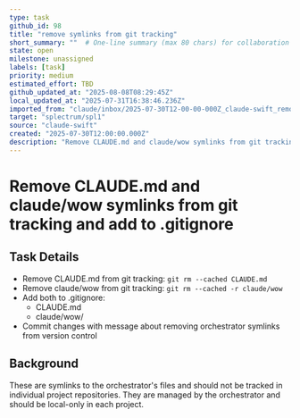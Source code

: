 ```yaml
---
type: task
github_id: 98
title: "remove symlinks from git tracking"
short_summary: ""  # One-line summary (max 80 chars) for collaboration lists
state: open
milestone: unassigned
labels: [task]
priority: medium
estimated_effort: TBD
github_updated_at: "2025-08-08T08:29:45Z"
local_updated_at: "2025-07-31T16:38:46.236Z"
imported_from: "claude/inbox/2025-07-30T12-00-00-000Z_claude-swift_remove-symlinks-from-git-tracking.md"
target: "splectrum/spl1"
source: "claude-swift"
created: "2025-07-30T12:00:00.000Z"
description: "Remove CLAUDE.md and claude/wow symlinks from git tracking and add to .gitignore"
---
```


# Remove CLAUDE.md and claude/wow symlinks from git tracking and add to .gitignore

## Task Details
- Remove CLAUDE.md from git tracking: `git rm --cached CLAUDE.md`
- Remove claude/wow from git tracking: `git rm --cached -r claude/wow` 
- Add both to .gitignore:
  - CLAUDE.md
  - claude/wow/
- Commit changes with message about removing orchestrator symlinks from version control

## Background
These are symlinks to the orchestrator's files and should not be tracked in individual project repositories. They are managed by the orchestrator and should be local-only in each project.